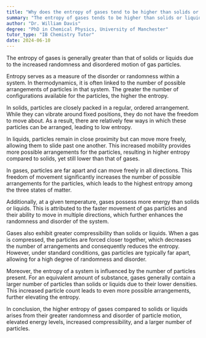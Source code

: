```yaml
---
title: "Why does the entropy of gases tend to be higher than solids or liquids?"
summary: "The entropy of gases tends to be higher than solids or liquids because gases have more random, disordered motion."
author: "Dr. William Davis"
degree: "PhD in Chemical Physics, University of Manchester"
tutor_type: "IB Chemistry Tutor"
date: 2024-06-10
---
```


The entropy of gases is generally greater than that of solids or liquids due to the increased randomness and disordered motion of gas particles.

Entropy serves as a measure of the disorder or randomness within a system. In thermodynamics, it is often linked to the number of possible arrangements of particles in that system. The greater the number of configurations available for the particles, the higher the entropy.

In solids, particles are closely packed in a regular, ordered arrangement. While they can vibrate around fixed positions, they do not have the freedom to move about. As a result, there are relatively few ways in which these particles can be arranged, leading to low entropy.

In liquids, particles remain in close proximity but can move more freely, allowing them to slide past one another. This increased mobility provides more possible arrangements for the particles, resulting in higher entropy compared to solids, yet still lower than that of gases.

In gases, particles are far apart and can move freely in all directions. This freedom of movement significantly increases the number of possible arrangements for the particles, which leads to the highest entropy among the three states of matter.

Additionally, at a given temperature, gases possess more energy than solids or liquids. This is attributed to the faster movement of gas particles and their ability to move in multiple directions, which further enhances the randomness and disorder of the system.

Gases also exhibit greater compressibility than solids or liquids. When a gas is compressed, the particles are forced closer together, which decreases the number of arrangements and consequently reduces the entropy. However, under standard conditions, gas particles are typically far apart, allowing for a high degree of randomness and disorder.

Moreover, the entropy of a system is influenced by the number of particles present. For an equivalent amount of substance, gases generally contain a larger number of particles than solids or liquids due to their lower densities. This increased particle count leads to even more possible arrangements, further elevating the entropy.

In conclusion, the higher entropy of gases compared to solids or liquids arises from their greater randomness and disorder of particle motion, elevated energy levels, increased compressibility, and a larger number of particles.
    